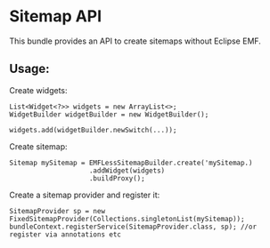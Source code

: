 # Sitemap API

This bundle provides an API to create sitemaps without Eclipse EMF.

## Usage:

Create widgets:
```
List<Widget<?>> widgets = new ArrayList<>;
WidgetBuilder widgetBuilder = new WidgetBuilder();

widgets.add(widgetBuilder.newSwitch(...));
```
Create sitemap:
```
Sitemap mySitemap = EMFLessSitemapBuilder.create('mySitemap.)
                    .addWidget(widgets)
                    .buildProxy();
```
Create a sitemap provider and register it:
```
SitemapProvider sp = new FixedSitemapProvider(Collections.singletonList(mySitemap));
bundleContext.registerService(SitemapProvider.class, sp); //or register via annotations etc
``` 